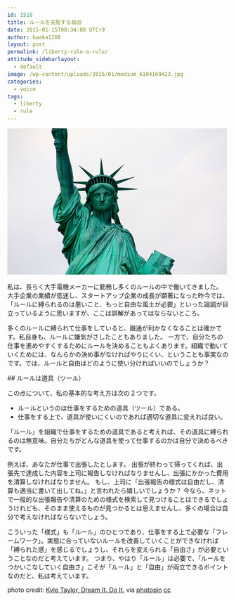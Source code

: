 ```yaml
---
id: 1518
title: ルールを支配する自由
date: 2015-01-15T08:34:08 UTC+9
author: kwaka1208
layout: post
permalink: /liberty-rule-a-rule/
attitude_sidebarlayout:
  - default
image: /wp-content/uploads/2015/01/medium_6104169423.jpg
categories:
  - voice
tags:
  - liberty
  - rule
---
```

![Liberty](/assets/images/2015/01/medium_6104169423.jpg)
<p>
私は、長らく大手電機メーカーに勤務し多くのルールの中で働いてきました。
大手企業の業績が低迷し、スタートアップ企業の成長が顕著になった昨今では、「ルールに縛られるのは悪いこと、もっと自由な風土が必要」といった論調が目立っているように思いますが、ここは誤解があってはならないところ。
</p>
<p>
多くのルールに縛られて仕事をしていると、融通が利かなくなることは確かです。私自身も、ルールに嫌気がさしたこともありました。
一方で、自分たちの仕事を進めやすくするためにルールを決めることもよくあります。組織で動いていくためには、なんらかの決め事がなければやりにくい、ということも事実なのです。では、ルールと自由はどのように使い分ければいいのでしょうか？
</p>
## ルールは道具（ツール）
<p>
この点について、私の基本的な考え方は次の２つです。

- ルールというのは仕事をするための道具（ツール）である。
- 仕事をする上で、道具が使いにくいのであれば適切な道具に変えれば良い。

「ルール」を組織で仕事をするための道具であると考えれば、その道具に縛られるのは無意味。自分たちがどんな道具を使って仕事するのかは自分で決めるべきです。
</p>
<p>
例えば、あなたが仕事で出張したとします。
出張が終わって帰ってくれば、出張先で達成した内容を上司に報告しなければなりませんし、出張にかかった費用を清算しなければなりません。
もし、上司に「出張報告の様式は自由だし、清算も適当に書いて出してね。」と言われたら嬉しいでしょうか？
今なら、ネットで一般的な出張報告や清算のための様式を検索して見つけることはできるでしょうけれども、そのまま使えるものが見つかるとは思えませんし、多くの場合は自分で考えなければならないでしょう。
</p>
<p>
こういった「様式」も「ルール」のひとつであり、仕事をする上で必要な「フレームワーク」。実態に合っていないルールを改善していくことができなければ「縛られた感」を感じるでしょうし、それらを変えられる「自由さ」が必要ということなのだと考えています。
つまり、やはり「ルール」は必要で、「ルールをつかいこなしていく自由さ」こそが「ルール」と「自由」が両立できるポイントなのだと、私は考えています。
</p>

photo credit: [Kyle Taylor, Dream It. Do It.](https://www.flickr.com/photos/kyletaylor/6104169423/) via [photopin](http://photopin.com) [cc](http://creativecommons.org/licenses/by/2.0/)